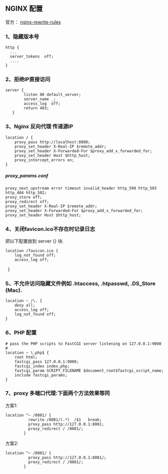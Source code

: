## NGINX 配置

官方： [nginx-rewrite-rules](https://www.nginx.com/blog/creating-nginx-rewrite-rules/)

### 1、隐藏版本号

    http {
      ...
      server_tokens  off;
      ....
    }


### 2、拒绝IP直接访问

    server {
            listen 80 default_server;
            server_name _;
            access_log  off;
            return 403;
       }

### 3、Nginx 反向代理 传递源IP

    location / {
        proxy_pass http://localhost:8080;
        proxy_set_header X-Real-IP $remote_addr;
        proxy_set_header X-Forwarded-For $proxy_add_x_forwarded_for;
        proxy_set_header Host $http_host;
        proxy_intercept_errors on;
    }
    
    
##### proxy_params.conf    
    proxy_next_upstream error timeout invalid_header http_500 http_503 http_404 http_502;
    proxy_store off;
    proxy_redirect off;
    proxy_set_header X-Real-IP $remote_addr;
    proxy_set_header X-Forwarded-For $proxy_add_x_forwarded_for;
    proxy_set_header Host $http_host;



### 4、关闭favicon.ico不存在时记录日志
把以下配置放到 server {} 块.

    location /favicon.ico {
        log_not_found off;
        access_log off;
    }
### 5、不允许访问隐藏文件例如 .htaccess, .htpasswd, .DS_Store (Mac).

    location ~ /\. {
        deny all;
        access_log off;
        log_not_found off;
    }

### 6、PHP 配置
    # pass the PHP scripts to FastCGI server listening on 127.0.0.1:9000  
    #  
    location ~ \.php$ {  
        root html;  
        fastcgi_pass 127.0.0.1:9000;  
        fastcgi_index index.php;  
        fastcgi_param SCRIPT_FILENAME $document_root$fastcgi_script_name;  
        include fastcgi_params;  
    }


### 7、proxy 多端口代理:下面两个方法效果等同
方案1:

    location ^~ /8081/ {
              rewrite /8081/(.*)  /$1   break;
              proxy_pass http://127.0.0.1:8081;
              proxy_redirect / /8081/;
            }
 
 方案2: 
 
    location ^~ /8081/ {
              proxy_pass http://127.0.0.1:8081/;
              proxy_redirect / /8081/;
            }
            

